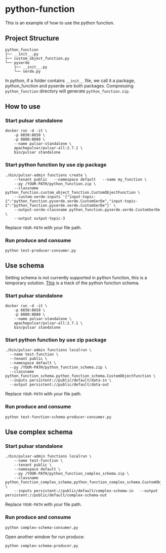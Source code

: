# python-function

This is an example of how to use the python function.

## Project Structure

```
python_function
├── __init__.py
├── custom_object_function.py
└── pyserde
    ├── __init__.py
    └── serde.py
```

In python, if a folder contains `__init__` file, we call it a package, python_function and pyserde are both packages. Compressing `python_function` directory will generate `python_function.zip`.

## How to use

### Start pulsar standalone

```
docker run -d -it \
    -p 6650:6650 \
    -p 8080:8080 \
    --name pulsar-standalone \
    apachepulsar/pulsar-all:2.7.1 \
    bin/pulsar standalone
```

### Start python function by use zip package
```
./bin/pulsar-admin functions create \
    --tenant public   --namespace default   --name my_function \
    --py /YOUR-PATH/python_function.zip \
    --classname python_function.custom_object_function.CustomObjectFunction \
    --custom-serde-inputs '{"input-topic-1":"python_function.pyserde.serde.CustomSerDe","input-topic-2":"python_function.pyserde.serde.CustomSerDe"}' \
    --output-serde-classname python_function.pyserde.serde.CustomSerDe \
    --output output-topic-3
```
Replace `YOUR-PATH` with your file path.

### Run produce and consume

```
python test-producer-consumer.py
```

## Use schema

Setting schema is not currently supported in python function, this is a temporary solution. [This](https://github.com/apache/pulsar/issues/10114) is a track of the python function schema.

### Start pulsar standalone

```
docker run -d -it \
    -p 6650:6650 \
    -p 8080:8080 \
    --name pulsar-standalone \
    apachepulsar/pulsar-all:2.7.1 \
    bin/pulsar standalone
```

### Start python function by use zip package

```
./bin/pulsar-admin functions localrun \
  --name test-function \
  --tenant public \
  --namespace default \
  --py /YOUR-PATH/python_function_schema.zip \
  --classname python_function_schema.python_function_schema.CustomObjectFunction \
  --inputs persistent://public/default/data-in \
  --output persistent://public/default/data-out
```
Replace `YOUR-PATH` with your file path.


### Run produce and consume

```
python test-function-schema-producer-consumer.py
```

## Use complex schema

### Start pulsar standalone

```
./bin/pulsar-admin functions localrun \
    --name test-function \
    --tenant public \
    --namespace default \
    --py /YOUR-PATH/python_function_complex_schema.zip \
    --classname python_function_complex_schema.python_function_complex_schema.CustomObjectFunction \
    --inputs persistent://public/default/complex-schema-in   --output persistent://public/default/complex-schema-out
```
Replace `YOUR-PATH` with your file path.

### Run produce and consume

```
python complex-schema-consumer.py
```

Open another window for run produce:

```
python complex-schema-producer.py
```